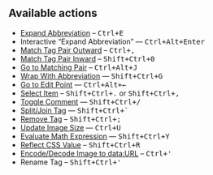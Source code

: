 
## Available actions ##

* [Expand Abbreviation](http://docs.emmet.io/actions/expand-abbreviation/) – <kbd>Ctrl+E</kbd>
* Interactive “Expand Abbreviation” — <kbd>Ctrl+Alt+Enter</kbd>
* [Match Tag Pair Outward](http://docs.emmet.io/actions/match-pair/) – <kbd>Ctrl+,</kbd>
* [Match Tag Pair Inward](http://docs.emmet.io/actions/match-pair/) – <kbd>Shift+Ctrl+0</kbd>
* [Go to Matching Pair](http://docs.emmet.io/actions/go-to-pair/) – <kbd>Ctrl+Alt+J</kbd>
* [Wrap With Abbreviation](http://docs.emmet.io/actions/wrap-with-abbreviation/) — <kbd>Shift+Ctrl+G</kbd>
* [Go to Edit Point](http://docs.emmet.io/actions/go-to-edit-point/) — <kbd>Ctrl+Alt+←</kbd>
* [Select Item](http://docs.emmet.io/actions/select-item/) – <kbd>Shift+Ctrl+.</kbd> or <kbd>Shift+Ctrl+,</kbd>
* [Toggle Comment](http://docs.emmet.io/actions/toggle-comment/) — <kbd>Shift+Ctrl+/</kbd>
* [Split/Join Tag](http://docs.emmet.io/actions/split-join-tag/) — <kbd>Shift+Ctrl+`</kbd>
* [Remove Tag](http://docs.emmet.io/actions/remove-tag/) – <kbd>Shift+Ctrl+;</kbd>
* [Update Image Size](http://docs.emmet.io/actions/update-image-size/) — <kbd>Ctrl+U</kbd>
* [Evaluate Math Expression](http://docs.emmet.io/actions/evaluate-math/) — <kbd>Shift+Ctrl+Y</kbd>
* [Reflect CSS Value](http://docs.emmet.io/actions/reflect-css-value/) – <kbd>Shift+Ctrl+R</kbd>
* [Encode/Decode Image to data:URL](http://docs.emmet.io/actions/base64/) – <kbd>Ctrl+'</kbd>
* Rename Tag – <kbd>Shift+Ctrl+'</kbd>

